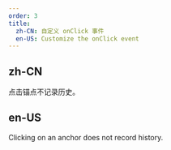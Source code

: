 ```yaml
---
order: 3
title:
  zh-CN: 自定义 onClick 事件
  en-US: Customize the onClick event
---
```


## zh-CN

点击锚点不记录历史。

## en-US

Clicking on an anchor does not record history.